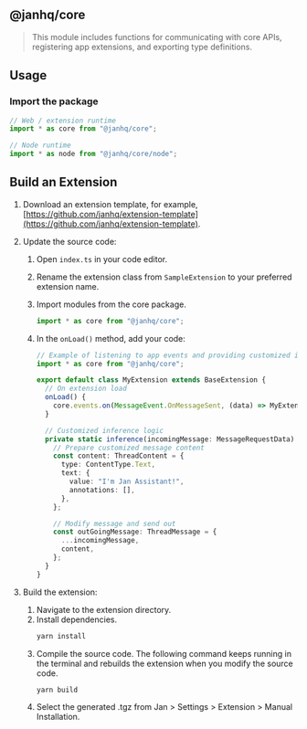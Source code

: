 ## @janhq/core

> This module includes functions for communicating with core APIs, registering app extensions, and exporting type definitions.

## Usage

### Import the package

```js
// Web / extension runtime
import * as core from "@janhq/core";

// Node runtime
import * as node from "@janhq/core/node";
```

## Build an Extension

1. Download an extension template, for example, [https://github.com/janhq/extension-template](https://github.com/janhq/extension-template).

2. Update the source code:

   1. Open `index.ts` in your code editor.
   2. Rename the extension class from `SampleExtension` to your preferred extension name.
   3. Import modules from the core package.
      ```ts
      import * as core from "@janhq/core";
      ```
   4. In the `onLoad()` method, add your code:

      ```ts
      // Example of listening to app events and providing customized inference logic:
      import * as core from "@janhq/core";

      export default class MyExtension extends BaseExtension {
        // On extension load
        onLoad() {
          core.events.on(MessageEvent.OnMessageSent, (data) => MyExtension.inference(data, this));
        }

        // Customized inference logic
        private static inference(incomingMessage: MessageRequestData) {
          // Prepare customized message content
          const content: ThreadContent = {
            type: ContentType.Text,
            text: {
              value: "I'm Jan Assistant!",
              annotations: [],
            },
          };

          // Modify message and send out
          const outGoingMessage: ThreadMessage = {
            ...incomingMessage,
            content,
          };
        }
      }
      ```

3. Build the extension:
   1. Navigate to the extension directory.
   2. Install dependencies.
      ```bash
      yarn install
      ```
   3. Compile the source code. The following command keeps running in the terminal and rebuilds the extension when you modify the source code.
      ```bash
      yarn build
      ```
   4. Select the generated .tgz from Jan > Settings > Extension > Manual Installation.
